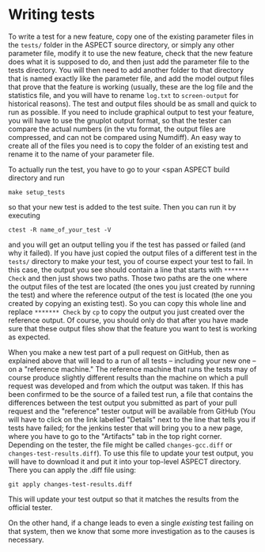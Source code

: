 # Writing tests

To write a test for a new feature, copy one of the existing parameter files in
the `tests/` folder in the ASPECT source
directory, or simply any other parameter file, modify it to use the new
feature, check that the new feature does what it is supposed to do, and then
just add the parameter file to the tests directory. You will then need to add
another folder to that directory that is named exactly like the parameter
file, and add the model output files that prove that the feature is working
(usually, these are the log file and the statistics file, and you will have to
rename `log.txt` to `screen-output` for historical reasons). The test and
output files should be as small and quick to run as possible. If you need to
include graphical output to test your feature, you will have to use the
gnuplot output format, so that the tester can compare the actual numbers (in
the vtu format, the output files are compressed, and can not be compared using
Numdiff). An easy way to create all of the files you need is to copy the
folder of an existing test and rename it to the name of your parameter file.

To actually run the test, you have to go to your <span
ASPECT build directory and run

``` ksh
make setup_tests
```

so that your new test is added to the test suite. Then you can run it by
executing

``` ksh
ctest -R name_of_your_test -V
```

and you will get an output telling you if the test has passed or failed (and
why it failed). If you have just copied the output files of a different test
in the `tests/` directory to make your test, you of course expect your test to
fail. In this case, the output you see should contain a line that starts with
`******* Check` and then just shows two paths. Those two paths are the one
where the output files of the test are located (the ones you just created by
running the test) and where the reference output of the test is located (the
one you created by copying an existing test). So you can copy this whole line
and replace `******* Check` by `cp` to copy the output you just created over
the reference output. Of course, you should only do that after you have made
sure that these output files show that the feature you want to test is working
as expected.

When you make a new test part of a pull request on GitHub, then as explained
above that will lead to a run of all tests &ndash; including your new one
&ndash; on a "reference machine." The reference machine that runs
the tests may of course produce slightly different results than the machine on
which a pull request was developed and from which the output was taken. If
this has been confirmed to be the source of a failed test run, a file that
contains the differences between the test output you submitted as part of your
pull request and the "reference" tester output will be available
from GitHub (You will have to click on the link labelled "Details"
next to the line that tells you if tests have failed; for the jenkins tester
that will bring you to a new page, where you have to go to the
"Artifacts" tab in the top right corner. Depending on the tester,
the file might be called `changes-gcc.diff` or `changes-test-results.diff`).
To use this file to update your test output, you will have to download it and
put it into your top-level ASPECT directory.
There you can apply the .diff file using:

``` ksh
git apply changes-test-results.diff
```

This will update your test output so that it matches the results from the
official tester.

On the other hand, if a change leads to even a single *existing* test failing
on that system, then we know that some more investigation as to the causes is
necessary.
